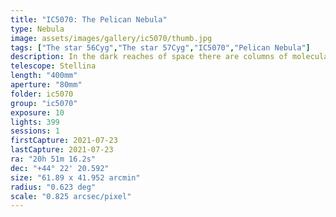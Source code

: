 ```yaml
---
title: "IC5070: The Pelican Nebula"
type: Nebula
image: assets/images/gallery/ic5070/thumb.jpg
tags: ["The star 56Cyg","The star 57Cyg","IC5070","Pelican Nebula"]
description: In the dark reaches of space there are columns of molecular dust that span light years and are illuminated by nearby stars. This nebula is part of a large and complex region.
telescope: Stellina
length: "400mm"
aperture: "80mm"
folder: ic5070
group: "ic5070"
exposure: 10
lights: 399
sessions: 1
firstCapture: 2021-07-23
lastCapture: 2021-07-23
ra: "20h 51m 16.2s"
dec: "+44° 22' 20.592"
size: "61.89 x 41.952 arcmin"
radius: "0.623 deg"
scale: "0.825 arcsec/pixel"
---
```

